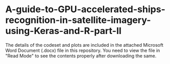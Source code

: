 # A-guide-to-GPU-accelerated-ships-recognition-in-satellite-imagery-using-Keras-and-R-part-II

The details of the codeset and plots are included in the attached Microsoft Word Document (.docx) file in this repository. 
You need to view the file in "Read Mode" to see the contents properly after downloading the same.
